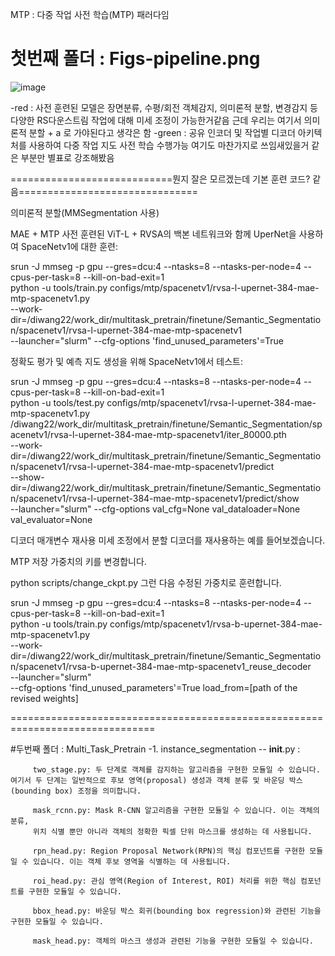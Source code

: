  MTP : 다중 작업 사전 학습(MTP) 패러다임

# 첫번째 폴더 : Figs-pipeline.png
![image](https://github.com/hnk1203/study/assets/82886506/51e5971e-5ef4-4b0c-ab6b-7ba2051e09f6)


-red : 사전 훈련된 모델은 장면분류, 수평/회전 객체감지, 의미론적 분할, 변경감지 등 다양한 RS다운스트림 작업에 대해 미세 조정이 가능한거같음
       근데 우리는 여기서 의미론적 분할 + a 로 가야된다고 생각은 함
-green : 공유 인코더 및 작업별 디코더 아키텍처를 사용하여 다중 작업 지도 사전 학습 수행가능
         여기도 마찬가지로 쓰임새있을거 같은 부분만 별표로 강조해봤음


============================뭔지 잘은 모르겠는데 기본 훈련 코드? 같음===============================

의미론적 분할(MMSegmentation 사용)

MAE + MTP 사전 훈련된 ViT-L + RVSA의 백본 네트워크와 함께 UperNet을 사용하여 SpaceNetv1에 대한 훈련:

srun -J mmseg -p gpu --gres=dcu:4 --ntasks=8 --ntasks-per-node=4 --cpus-per-task=8 --kill-on-bad-exit=1 \
python -u tools/train.py configs/mtp/spacenetv1/rvsa-l-upernet-384-mae-mtp-spacenetv1.py \
--work-dir=/diwang22/work_dir/multitask_pretrain/finetune/Semantic_Segmentation/spacenetv1/rvsa-l-upernet-384-mae-mtp-spacenetv1 \
--launcher="slurm" --cfg-options 'find_unused_parameters'=True


정확도 평가 및 예측 지도 생성을 위해 SpaceNetv1에서 테스트:

srun -J mmseg -p gpu --gres=dcu:4 --ntasks=8 --ntasks-per-node=4 --cpus-per-task=8 --kill-on-bad-exit=1 \
python -u tools/test.py configs/mtp/spacenetv1/rvsa-l-upernet-384-mae-mtp-spacenetv1.py \
/diwang22/work_dir/multitask_pretrain/finetune/Semantic_Segmentation/spacenetv1/rvsa-l-upernet-384-mae-mtp-spacenetv1/iter_80000.pth \
--work-dir=/diwang22/work_dir/multitask_pretrain/finetune/Semantic_Segmentation/spacenetv1/rvsa-l-upernet-384-mae-mtp-spacenetv1/predict \
--show-dir=/diwang22/work_dir/multitask_pretrain/finetune/Semantic_Segmentation/spacenetv1/rvsa-l-upernet-384-mae-mtp-spacenetv1/predict/show \
--launcher="slurm" --cfg-options val_cfg=None val_dataloader=None val_evaluator=None

디코더 매개변수 재사용
미세 조정에서 분할 디코더를 재사용하는 예를 들어보겠습니다.

MTP 저장 가중치의 키를 변경합니다.

python scripts/change_ckpt.py
그런 다음 수정된 가중치로 훈련합니다.

srun -J mmseg -p gpu --gres=dcu:4 --ntasks=8 --ntasks-per-node=4 --cpus-per-task=8 --kill-on-bad-exit=1 \
python -u tools/train.py configs/mtp/spacenetv1/rvsa-b-upernet-384-mae-mtp-spacenetv1.py \
--work-dir=/diwang22/work_dir/multitask_pretrain/finetune/Semantic_Segmentation/spacenetv1/rvsa-b-upernet-384-mae-mtp-spacenetv1_reuse_decoder \
--launcher="slurm" \
--cfg-options 'find_unused_parameters'=True load_from=[path of the revised weights]

===============================================================================


#두번째 폴더 : Multi_Task_Pretrain
-1. instance_segmentation
-- __init__.py : 

         two_stage.py: 두 단계로 객체를 감지하는 알고리즘을 구현한 모듈일 수 있습니다. 여기서 두 단계는 일반적으로 후보 영역(proposal) 생성과 객체 분류 및 바운딩 박스          (bounding box) 조정을 의미합니다.
         
         mask_rcnn.py: Mask R-CNN 알고리즘을 구현한 모듈일 수 있습니다. 이는 객체의 분류, 
         위치 식별 뿐만 아니라 객체의 정확한 픽셀 단위 마스크를 생성하는 데 사용됩니다.
         
         rpn_head.py: Region Proposal Network(RPN)의 핵심 컴포넌트를 구현한 모듈일 수 있습니다. 이는 객체 후보 영역을 식별하는 데 사용됩니다.
         
         roi_head.py: 관심 영역(Region of Interest, ROI) 처리를 위한 핵심 컴포넌트를 구현한 모듈일 수 있습니다.
         
         bbox_head.py: 바운딩 박스 회귀(bounding box regression)와 관련된 기능을 구현한 모듈일 수 있습니다.
         
         mask_head.py: 객체의 마스크 생성과 관련된 기능을 구현한 모듈일 수 있습니다.
         
         


